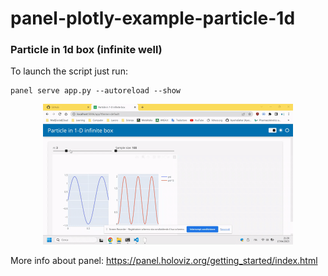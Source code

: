# panel-plotly-example-particle-1d

### Particle in 1d box (infinite well)

To launch the script just run:

```
panel serve app.py --autoreload --show
```

<p align="center">
<img width="400" src="particle-1d.gif">
</p>

More info about panel: https://panel.holoviz.org/getting_started/index.html